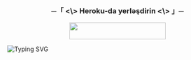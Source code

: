 <h3 align="center">
      ─「 <\> Heroku-da yerləşdirin <\> 」─
</h3>

<p align="center"><a href="https://dashboard.heroku.com/new?template=https://github.com/Kolge04/Salaammajsj"> <img src="https://img.shields.io/badge/Deploy%20On%20Heroku-black?style=for-the-badge&logo=heroku" width="220" height="38.45"/></a></p>



![Typing SVG](https://readme-typing-svg.herokuapp.com/?lines=Salam+Mən+Persional+Multi+Bot!)
</p></p>

